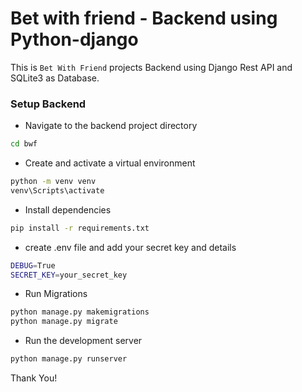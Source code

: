 # Bet with friend - Backend using Python-django

This is `Bet With Friend` projects Backend using Django Rest API and SQLite3 as Database.

### Setup Backend

* Navigate to the backend project directory
```bash
cd bwf
```

* Create and activate a virtual environment
```bash
python -m venv venv
venv\Scripts\activate
```

* Install dependencies
```bash
pip install -r requirements.txt
```

* create .env file and add your secret key and details
```bash
DEBUG=True
SECRET_KEY=your_secret_key
``` 

* Run Migrations
```bash
python manage.py makemigrations
python manage.py migrate
```

* Run the development server
```bash
python manage.py runserver
```

Thank You!
